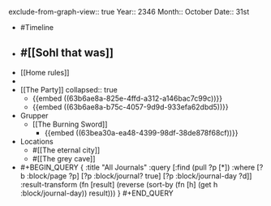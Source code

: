 exclude-from-graph-view:: true
Year:: 2346
Month:: October
Date:: 31st

- #Timeline
- ## #[[Sohl that was]]
- [[Home rules]]
-
- [[The Party]]
  collapsed:: true
	- {{embed ((63b6ae8a-825e-4ffd-a312-a146bac7c99c))}}
	- {{embed ((63b6ae8a-b75c-4057-9d9d-933efa62dbd5))}}
- Grupper
	- [[The Burning Sword]]
		- {{embed ((63bea30a-ea48-4399-98df-38de878f68cf))}}
- Locations
	- #[[The eternal city]]
	- #[[The grey cave]]
- #+BEGIN_QUERY
  {
  :title "All Journals"
  :query [:find (pull ?p [*])
  :where
  [?b :block/page ?p]
  [?p :block/journal? true]
  [?p :block/journal-day ?d]]
  :result-transform (fn [result] (reverse (sort-by (fn [h] (get h :block/journal-day)) result)))
  }
  #+END_QUERY